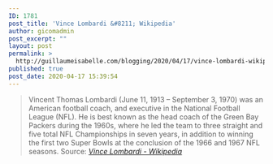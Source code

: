 ```yaml
---
ID: 1781
post_title: 'Vince Lombardi &#8211; Wikipedia'
author: gicomadmin
post_excerpt: ""
layout: post
permalink: >
  http://guillaumeisabelle.com/blogging/2020/04/17/vince-lombardi-wikipedia/
published: true
post_date: 2020-04-17 15:39:54
---
```

> Vincent Thomas Lombardi (June 11, 1913 – September 3, 1970) was an American football coach, and executive in the National Football League (NFL). He is best known as the head coach of the Green Bay Packers during the 1960s, where he led the team to three straight and five total NFL Championships in seven years, in addition to winning the first two Super Bowls at the conclusion of the 1966 and 1967 NFL seasons. Source: *[Vince Lombardi - Wikipedia][1]*

 [1]: https://en.wikipedia.org/wiki/Vince_Lombardi